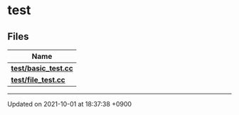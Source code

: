 

# test



## Files

| Name           |
| -------------- |
| **[test/basic_test.cc](/Files/test/basic_test.cc#file-basic-test.cc)**  |
| **[test/file_test.cc](/Files/test/file_test.cc#file-file-test.cc)**  |






-------------------------------

Updated on 2021-10-01 at 18:37:38 +0900
